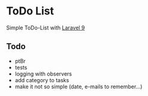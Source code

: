 # ToDo List
Simple ToDo-List with [Laravel 9](https://laravel.com/docs/9.x/releases) 

## Todo
- ptBr
- tests
- logging with observers
- add category to tasks
- make it not so simple (date, e-mails to remember...)
